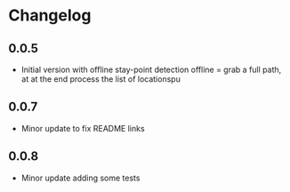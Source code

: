 # Changelog

## 0.0.5

- Initial version with offline stay-point detection
offline = grab a full path, at at the end process the list of locationspu

## 0.0.7

- Minor update to fix README links

## 0.0.8

- Minor update adding some tests